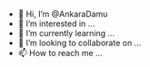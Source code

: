 - 👋 Hi, I’m @AnkaraDamu
- 👀 I’m interested in ...
- 🌱 I’m currently learning ...
- 💞️ I’m looking to collaborate on ...
- 📫 How to reach me ...

<!---
AnkaraDamu/AnkaraDamu is a ✨ special ✨ repository because its `README.md` (this file) appears on your GitHub profile.
You can click the Preview link to take a look at your changes.
--->
